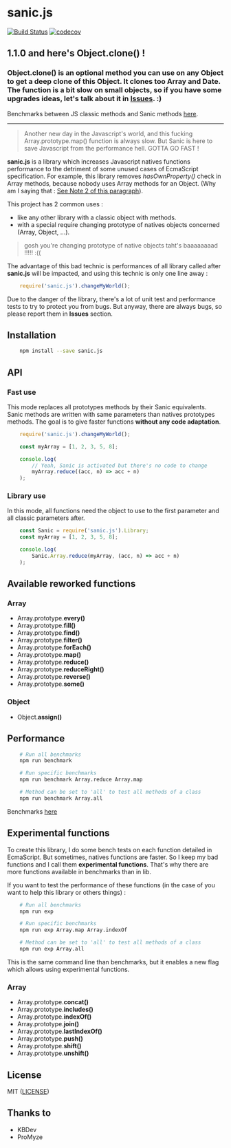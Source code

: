 # sanic.js

[![Build Status](https://travis-ci.org/kb-dev/sanic.js.svg?branch=master)](https://travis-ci.org/kb-dev/sanic.js)
[![codecov](https://codecov.io/gh/kb-dev/sanic.js/branch/master/graph/badge.svg)](https://codecov.io/gh/kb-dev/sanic.js)

## 1.1.0 and here's Object.clone() !

### Object.clone() is an optional method you can use on any Object to get a deep clone of this Object. It clones too Array and Date. The function is a bit slow on small objects, so if you have some upgrades ideas, let's talk about it in [Issues](/issues). :) 

Benchmarks between JS classic methods and Sanic methods [here](doc/perf.md).

---

> Another new day in the Javascript's world, and this fucking Array.prototype.map() function is always slow. But Sanic is here to save Javascript from the performance hell. GOTTA GO FAST !

**sanic.js** is a library which increases Javascript natives functions performance to the detriment of some unused cases of EcmaScript specification. For example, this library removes _hasOwnProperty()_ check in Array methods, because nobody uses Array methods for an Object. (Why am I saying that : [See Note 2 of this paragraph](http://www.ecma-international.org/ecma-262/6.0/#sec-array.prototype.map)). 

This project has 2 common uses :
 - like any other library with a classic object with methods.
 - with a special require changing prototype of natives objects concerned (Array, Object, ...).

> gosh you're changing prototype of native objects taht's baaaaaaaad !!!!! :((

The advantage of this bad technic is performances of all library called after **sanic.js** will be impacted, and using this technic is only one line away : 

```js 
    require('sanic.js').changeMyWorld();
``` 

Due to the danger of the library, there's a lot of unit test and performance tests to try to protect you from bugs. But anyway, there are always bugs, so please report them in **Issues** section.

## Installation

```bash
    npm install --save sanic.js
```

## API

### Fast use

This mode replaces all prototypes methods by their Sanic equivalents. Sanic methods are written with same parameters than natives prototypes methods. The goal is to give faster functions **without any code adaptation**.

```js
    require('sanic.js').changeMyWorld();

    const myArray = [1, 2, 3, 5, 8];

    console.log(
        // Yeah, Sanic is activated but there's no code to change
        myArray.reduce((acc, n) => acc + n)
    );
```

### Library use

In this mode, all functions need the object to use to the first parameter and all classic parameters after.

```js 
    const Sanic = require('sanic.js').Library;
    const myArray = [1, 2, 3, 5, 8];

    console.log(
        Sanic.Array.reduce(myArray, (acc, n) => acc + n)
    );
```

## Available reworked functions

### Array

  - Array.prototype.**every()**
  - Array.prototype.**fill()**
  - Array.prototype.**find()**
  - Array.prototype.**filter()**
  - Array.prototype.**forEach()**
  - Array.prototype.**map()**
  - Array.prototype.**reduce()**
  - Array.prototype.**reduceRight()**
  - Array.prototype.**reverse()**
  - Array.prototype.**some()**

### Object
  - Object.**assign()**

## Performance

```bash
    # Run all benchmarks
    npm run benchmark

    # Run specific benchmarks
    npm run benchmark Array.reduce Array.map

    # Method can be set to 'all' to test all methods of a class
    npm run benchmark Array.all
```

Benchmarks [here](doc/perf.md)

## Experimental functions

To create this library, I do some bench tests on each function detailed in EcmaScript. But sometimes, natives functions are faster. So I keep my bad functions and I call them **experimental functions**.  That's why there are more functions available in benchmarks than in lib.

If you want to test the performance of these functions (in the case of you want to help this library or others things) :  

```bash
    # Run all benchmarks
    npm run exp

    # Run specific benchmarks
    npm run exp Array.map Array.indexOf

    # Method can be set to 'all' to test all methods of a class
    npm run exp Array.all
```

This is the same command line than benchmarks, but it enables a new flag which allows using experimental functions.

### Array

  - Array.prototype.**concat()**
  - Array.prototype.**includes()**
  - Array.prototype.**indexOf()**
  - Array.prototype.**join()**
  - Array.prototype.**lastIndexOf()**
  - Array.prototype.**push()**
  - Array.prototype.**shift()**
  - Array.prototype.**unshift()**

## License 

MIT ([LICENSE](/LICENSE))

## Thanks to

 - KBDev
 - ProMyze